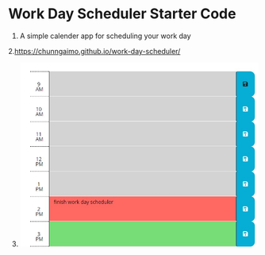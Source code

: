 # Work Day Scheduler Starter Code
1. A simple calender app for scheduling your work day

2.https://chunngaimo.github.io/work-day-scheduler/

3. ![](./assets/images/workdayscheduler.jpg)